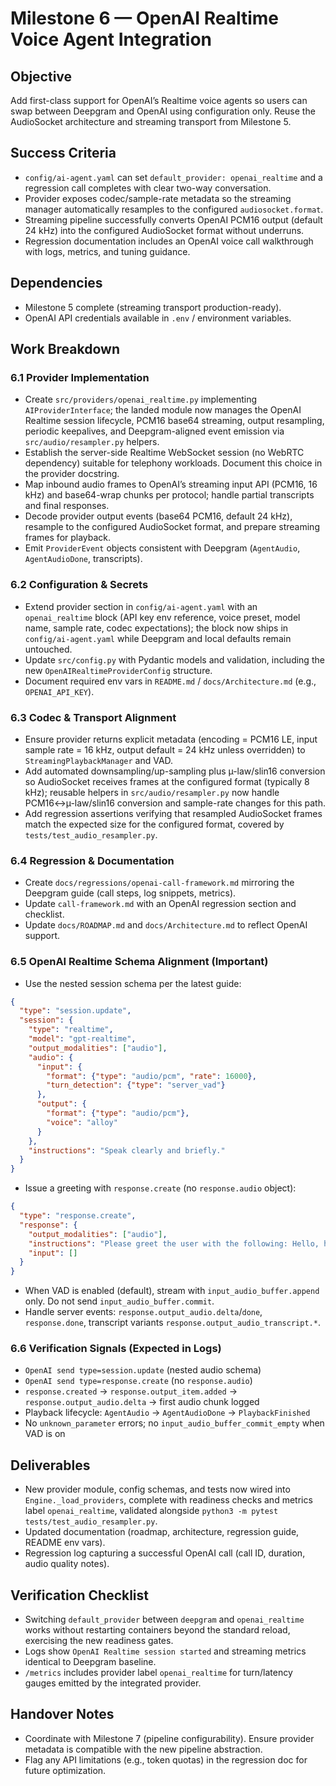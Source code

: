 # Milestone 6 — OpenAI Realtime Voice Agent Integration

## Objective
Add first-class support for OpenAI’s Realtime voice agents so users can swap between Deepgram and OpenAI using configuration only. Reuse the AudioSocket architecture and streaming transport from Milestone 5.

## Success Criteria
- `config/ai-agent.yaml` can set `default_provider: openai_realtime` and a regression call completes with clear two-way conversation.
- Provider exposes codec/sample-rate metadata so the streaming manager automatically resamples to the configured `audiosocket.format`.
- Streaming pipeline successfully converts OpenAI PCM16 output (default 24 kHz) into the configured AudioSocket format without underruns.
- Regression documentation includes an OpenAI voice call walkthrough with logs, metrics, and tuning guidance.

## Dependencies
- Milestone 5 complete (streaming transport production-ready).
- OpenAI API credentials available in `.env` / environment variables.

## Work Breakdown

### 6.1 Provider Implementation
- Create `src/providers/openai_realtime.py` implementing `AIProviderInterface`; the landed module now manages the OpenAI Realtime session lifecycle, PCM16 base64 streaming, output resampling, periodic keepalives, and Deepgram-aligned event emission via `src/audio/resampler.py` helpers.
- Establish the server-side Realtime WebSocket session (no WebRTC dependency) suitable for telephony workloads. Document this choice in the provider docstring.
- Map inbound audio frames to OpenAI’s streaming input API (PCM16, 16 kHz) and base64-wrap chunks per protocol; handle partial transcripts and final responses.
- Decode provider output events (base64 PCM16, default 24 kHz), resample to the configured AudioSocket format, and prepare streaming frames for playback.
- Emit `ProviderEvent` objects consistent with Deepgram (`AgentAudio`, `AgentAudioDone`, transcripts).

### 6.2 Configuration & Secrets
- Extend provider section in `config/ai-agent.yaml` with an `openai_realtime` block (API key env reference, voice preset, model name, sample rate, codec expectations); the block now ships in `config/ai-agent.yaml` while Deepgram and local defaults remain untouched.
- Update `src/config.py` with Pydantic models and validation, including the new `OpenAIRealtimeProviderConfig` structure.
- Document required env vars in `README.md` / `docs/Architecture.md` (e.g., `OPENAI_API_KEY`).

### 6.3 Codec & Transport Alignment
- Ensure provider returns explicit metadata (encoding = PCM16 LE, input sample rate = 16 kHz, output default = 24 kHz unless overridden) to `StreamingPlaybackManager` and VAD.
- Add automated downsampling/up-sampling plus µ-law/slin16 conversion so AudioSocket receives frames at the configured format (typically 8 kHz); reusable helpers in `src/audio/resampler.py` now handle PCM16↔µ-law/slin16 conversion and sample-rate changes for this path.
- Add regression assertions verifying that resampled AudioSocket frames match the expected size for the configured format, covered by `tests/test_audio_resampler.py`.

### 6.4 Regression & Documentation
- Create `docs/regressions/openai-call-framework.md` mirroring the Deepgram guide (call steps, log snippets, metrics).
- Update `call-framework.md` with an OpenAI regression section and checklist.
- Update `docs/ROADMAP.md` and `docs/Architecture.md` to reflect OpenAI support.

### 6.5 OpenAI Realtime Schema Alignment (Important)
- Use the nested session schema per the latest guide:

```json
{
  "type": "session.update",
  "session": {
    "type": "realtime",
    "model": "gpt-realtime",
    "output_modalities": ["audio"],
    "audio": {
      "input": {
        "format": {"type": "audio/pcm", "rate": 16000},
        "turn_detection": {"type": "server_vad"}
      },
      "output": {
        "format": {"type": "audio/pcm"},
        "voice": "alloy"
      }
    },
    "instructions": "Speak clearly and briefly."
  }
}
```

- Issue a greeting with `response.create` (no `response.audio` object):

```json
{
  "type": "response.create",
  "response": {
    "output_modalities": ["audio"],
    "instructions": "Please greet the user with the following: Hello, how can I help you today?",
    "input": []
  }
}
```

- When VAD is enabled (default), stream with `input_audio_buffer.append` only. Do not send `input_audio_buffer.commit`.
- Handle server events: `response.output_audio.delta`/`done`, `response.done`, transcript variants `response.output_audio_transcript.*`.

### 6.6 Verification Signals (Expected in Logs)
- `OpenAI send type=session.update` (nested audio schema)
- `OpenAI send type=response.create` (no `response.audio`)
- `response.created` → `response.output_item.added` → `response.output_audio.delta` → first audio chunk logged
- Playback lifecycle: `AgentAudio` → `AgentAudioDone` → `PlaybackFinished`
- No `unknown_parameter` errors; no `input_audio_buffer_commit_empty` when VAD is on

## Deliverables
- New provider module, config schemas, and tests now wired into `Engine._load_providers`, complete with readiness checks and metrics label `openai_realtime`, validated alongside `python3 -m pytest tests/test_audio_resampler.py`.
- Updated documentation (roadmap, architecture, regression guide, README env vars).
- Regression log capturing a successful OpenAI call (call ID, duration, audio quality notes).

## Verification Checklist
- Switching `default_provider` between `deepgram` and `openai_realtime` works without restarting containers beyond the standard reload, exercising the new readiness gates.
- Logs show `OpenAI Realtime session started` and streaming metrics identical to Deepgram baseline.
- `/metrics` includes provider label `openai_realtime` for turn/latency gauges emitted by the integrated provider.

## Handover Notes
- Coordinate with Milestone 7 (pipeline configurability). Ensure provider metadata is compatible with the new pipeline abstraction.
- Flag any API limitations (e.g., token quotas) in the regression doc for future optimization.
